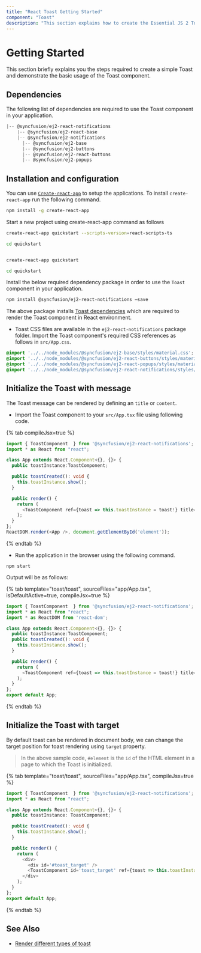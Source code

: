 ```yaml
---
title: "React Toast Getting Started"
component: "Toast"
description: "This section explains how to create the Essential JS 2 Toast control in React application with its basic features."
---
```


# Getting Started

This section briefly explains you the steps required to create a simple Toast and demonstrate the basic usage of the Toast component.

## Dependencies

The following list of dependencies are required to use the Toast component in your application.

```javascript
|-- @syncfusion/ej2-react-notifications
    |-- @syncfusion/ej2-react-base
    |-- @syncfusion/ej2-notifications
      |-- @syncfusion/ej2-base
      |-- @syncfusion/ej2-buttons
      |-- @syncfusion/ej2-react-buttons
      |-- @syncfusion/ej2-popups
```

## Installation and configuration

You can use [`Create-react-app`](https://github.com/facebookincubator/create-react-app) to setup the
applications.
To install `create-react-app` run the following command.

```bash
npm install -g create-react-app
```

Start a new project using create-react-app command as follows

<div class='tsx'>

```bash
create-react-app quickstart --scripts-version=react-scripts-ts

cd quickstart

```

</div>

<div class='jsx'>

```sh

create-react-app quickstart

cd quickstart

```

</div>

Install the below required dependency package in order to use the `Toast` component in your application.

```bash
npm install @syncfusion/ej2-react-notifications –save
```

The above package installs [Toast dependencies](#dependencies) which are required
 to render the Toast component in React environment.

* Toast CSS files are available in the `ej2-react-notifications` package folder.
Import the Toast component's required CSS references as follows in `src/App.css`.

```css
@import '../../node_modules/@syncfusion/ej2-base/styles/material.css';
@import '../../node_modules/@syncfusion/ej2-react-buttons/styles/material.css';
@import '../../node_modules/@syncfusion/ej2-react-popups/styles/material.css';
@import '../../node_modules/@syncfusion/ej2-react-notifications/styles/material.css';
```

## Initialize the Toast with message

The Toast message can be rendered by defining an `title` or `content`.

* Import the Toast component to your `src/App.tsx` file using following code.

{% tab compileJsx=true %}

```typescript
import { ToastComponent  } from '@syncfusion/ej2-react-notifications';
import * as React from "react";

class App extends React.Component<{}, {}> {
  public toastInstance:ToastComponent;

  public toastCreated(): void {
    this.toastInstance.show();
  }

  public render() {
    return (
      <ToastComponent ref={toast => this.toastInstance = toast!} title="Sample Toast Title" content="Sample Toast Content" created={this.toastCreated = this.toastCreated.bind(this)} />
    );
  }
};
ReactDOM.render(<App />, document.getElementById('element'));

```

{% endtab %}

* Run the application in the browser using the following command.

```shell
npm start
```

Output will be as follows:

{% tab template="toast/toast", sourceFiles="app/App.tsx", isDefaultActive=true, compileJsx=true %}

```typescript
import { ToastComponent  } from '@syncfusion/ej2-react-notifications';
import * as React from "react";
import * as ReactDOM from 'react-dom';

class App extends React.Component<{}, {}> {
  public toastInstance:ToastComponent;
  public toastCreated(): void {
    this.toastInstance.show();
  }

  public render() {
    return (
      <ToastComponent ref={toast => this.toastInstance = toast!} title="Matt sent you a friend request" content="Hey, wanna dress up as wizards and ride our hoverboards?" created={this.toastCreated = this.toastCreated.bind(this)} />
    );
  }
};
export default App;
```

{% endtab %}

## Initialize the Toast with target

By default toast can be rendered in document body, we can change the target position for toast rendering using `target` property.

> In the above sample code, `#element` is the `id` of the HTML element in a page to which the Toast is initialized.

{% tab template="toast/toast", sourceFiles="app/App.tsx", compileJsx=true %}

```typescript
import { ToastComponent  } from '@syncfusion/ej2-react-notifications';
import * as React from "react";

class App extends React.Component<{}, {}> {
  public toastInstance: ToastComponent;

  public toastCreated(): void {
    this.toastInstance.show();
  }

  public render() {
    return (
      <div>
        <div id='#toast_target' />
        <ToastComponent id='toast_target' ref={toast => this.toastInstance = toast!} title="Sample Toast Title" content="Sample Toast Content" created={this.toastCreated = this.toastCreated.bind(this)} />
      </div>
    );
  }
};
export default App;
```

{% endtab %}

## See Also

* [Render different types of toast](./how-to/show-different-types-of-toast/)